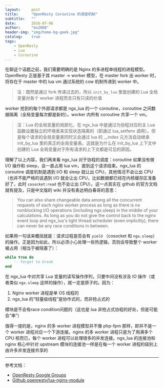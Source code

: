 ```yaml
---
layout:     post
title:      "OpenResty Coroutine 的调度机制"
subtitle:   ""
date:       2016-07-06
author:     "ms2008"
header-img: "img/home-bg-geek.jpg"
catalog:    true
tags:
    - OpenResty
    - Lua
    - Coroutine
---
```


在聊这个话题之前，我们需要明确的是 Nginx 的多进程单线程的进程模型。OpenResty 正是基于其 master → worker 模型，在 master fork 出 worker 时，将存在于 master 中的 lua vm 通过系统的 cow 机制传递到 worker 中。

> 注：既然是通过 fork 传递过去的，所以 `init_by_lua` 里面创建的 Lua 全局变量对各个 worker 进程而言只有只读的价值

worker 抢到的每个外部请求都是 ngx_lua 的一个 coroutine，coroutine 之间数据隔离（全局变量每次都是新的）。worker 内所有 coroutine 共享一个 vm。

> 注：Lua 的全局变量的局部化，在 ngx_lua 中是通过为协程对应的主 Lua 函数设置独立的环境表来实现状态隔离的（即通过 lua_setfenv 调用）。但是每个请求的全局变量表同时又会通过 lua 的 __index 元方法自动继承 init_by_lua 里的真正的全局变量表。这就是为什么在 init_by_lua 上下文中创建的 Lua 全局变量对于所有请求的上下文都是可见的原因。

理解了以上内容，我们再来看 ngx_lua 对于协程的调度：coroutine 如果没有做I/O 操作和 sleep，会一直占用 lua vm，直到这个请求结束。ngx_lua 的 coroutine 调度机制是遇到 I/O 和 sleep 就让出 CPU，其他情况不会让出 CPU （也并不能严格的说遇到 I/O 就会让出 CPU，比如数据都已经在内核缓存区准备好了，此时 `cosocket:read` 也不会让出 CPU）。这一点其实在 github 的官方文档就有提及，只是中文版的 wiki 并没有表达明白春哥的意思：

> You can also share changeable data among all the concurrent requests of each nginx worker process as long as there is no nonblocking I/O operations (including ngx.sleep) in the middle of your calculations. As long as you do not give the control back to the nginx event loop and ngx_lua's light thread scheduler (even implicitly), there can never be any race conditions in between.

如果用一句话来概括就是：请求过程是否会有 `yield` （cosocket 和 `ngx.sleep`）的操作。正是因为如此，所以必须小心处理一些热逻辑，否则会导致整个 worker 被占用（相当于被阻塞了）：

```lua
while true do
    -- forget to break
end
```

在 ngx_lua 中对共享 Lua 变量的读写操作序列，只要中间没有涉及 IO 操作（或者类似 `ngx.sleep` 这样的操作），就一定是原子的。因为：

1. Nginx worker 进程是单 OS 线程的
2. ngx_lua 的“轻量级线程”是协作式的，而非抢占式的

模块是不会有race condition问题的（这也是 lua 非抢占式协程的好处，但是可能会“串”）

值得一提的是，nginx 的多 worker 进程模型并不像 php-fpm 那样，即并不是一个 worker 进程对应一个下游连接。nginx 的多 worker 进程只是为了用满多个 CPU 核而已，每个 worker 进程可以处理很多的并发连接。ngx_lua 的连接池和 nginx 核心中针对 upstream 模块的连接池一样是在每一个 worker 进程的级别上由许多并发连接共享的

---

参考文档：

- [OpenResty Google Groups](https://groups.google.com/forum/#!forum/openresty)
- [Github openresty/lua-nginx-module](https://github.com/openresty/lua-nginx-module)
